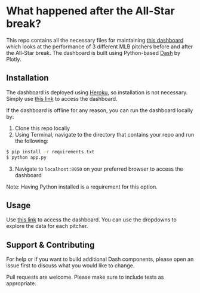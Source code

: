 # What happened after the All-Star break?

This repo contains all the necessary files for maintaining [this dashboard](https://all-star-break-dash.herokuapp.com/) which looks at the performance of 3 different MLB pitchers before and after the All-Star break. The dashboard is built using Python-based [Dash](https://plot.ly/dash/) by Plotly.

## Installation

The dashboard is deployed using [Heroku](https://dashboard.heroku.com/apps), so installation is not necessary. Simply use [this link](https://all-star-break-dash.herokuapp.com/) to access the dashboard.

If the dashboard is offline for any reason, you can run the dashboard locally by:

1. Clone this repo locally
2. Using Terminal, navigate to the directory that contains your repo and run the following:
```bash
$ pip install -r requirements.txt
$ python app.py
```
3. Navigate to ```localhost:8050``` on your preferred browser to access the dashboard

Note: Having Python installed is a requirement for this option.

## Usage

Use [this link](https://all-star-break-dash.herokuapp.com/) to access the dashboard. You can use the dropdowns to explore the data for each pitcher.

## Support & Contributing
For help or if you want to build additional Dash components, please open an issue first to discuss what you would like to change.

Pull requests are welcome. Please make sure to include tests as appropriate.
